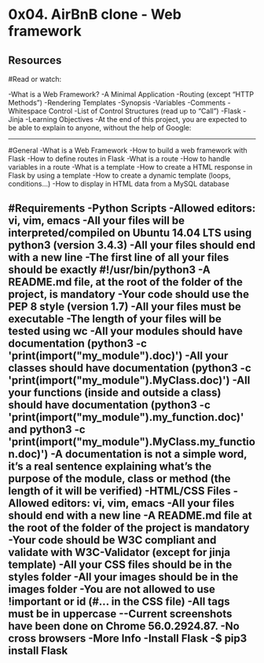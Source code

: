 # 0x04. AirBnB clone - Web framework

## Resources

#Read or watch:

-What is a Web Framework?
-A Minimal Application
-Routing (except “HTTP Methods”)
-Rendering Templates
-Synopsis
-Variables
-Comments
-Whitespace Control
-List of Control Structures (read up to “Call”)
-Flask
-Jinja
-Learning Objectives
-At the end of this project, you are expected to be able to explain to anyone, without the help of Google:

---

#General
-What is a Web Framework
-How to build a web framework with Flask
-How to define routes in Flask
-What is a route
-How to handle variables in a route
-What is a template
-How to create a HTML response in Flask by using a template
-How to create a dynamic template (loops, conditions…)
-How to display in HTML data from a MySQL database

#Requirements
-Python Scripts
-Allowed editors: vi, vim, emacs
-All your files will be interpreted/compiled on Ubuntu 14.04 LTS using python3 (version 3.4.3)
-All your files should end with a new line
-The first line of all your files should be exactly #!/usr/bin/python3
-A README.md file, at the root of the folder of the project, is mandatory
-Your code should use the PEP 8 style (version 1.7)
-All your files must be executable
-The length of your files will be tested using wc
-All your modules should have documentation (python3 -c 'print(__import__("my_module").__doc__)')
-All your classes should have documentation (python3 -c 'print(__import__("my_module").MyClass.__doc__)')
-All your functions (inside and outside a class) should have documentation (python3 -c 'print(__import__("my_module").my_function.__doc__)' and python3 -c 'print(__import__("my_module").MyClass.my_function.__doc__)')
-A documentation is not a simple word, it’s a real sentence explaining what’s the purpose of the module, class or method (the length of it will be verified)
-HTML/CSS Files
-Allowed editors: vi, vim, emacs
-All your files should end with a new line
-A README.md file at the root of the folder of the project is mandatory
-Your code should be W3C compliant and validate with W3C-Validator (except for jinja template)
-All your CSS files should be in the styles folder
-All your images should be in the images folder
-You are not allowed to use !important or id (#... in the CSS file)
-All tags must be in uppercase
--Current screenshots have been done on Chrome 56.0.2924.87.
-No cross browsers
-More Info
-Install Flask
-$ pip3 install Flask
---
